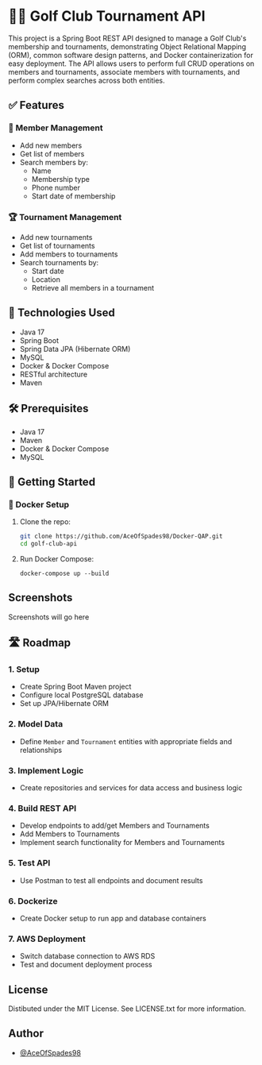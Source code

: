 
# 🏌️‍♂️ Golf Club Tournament API

This project is a Spring Boot REST API designed to manage a Golf Club's membership and tournaments, demonstrating Object Relational Mapping (ORM), common software design patterns, and Docker containerization for easy deployment. The API allows users to perform full CRUD operations on members and tournaments, associate members with tournaments, and perform complex searches across both entities.

## ✅ Features

### 📇 Member Management
- Add new members
- Get list of members
- Search members by:
  - Name
  - Membership type
  - Phone number
  - Start date of membership

### 🏆 Tournament Management
- Add new tournaments
- Get list of tournaments
- Add members to tournaments
- Search tournaments by:
  - Start date
  - Location
  - Retrieve all members in a tournament


## 🧱 Technologies Used
- Java 17
- Spring Boot
- Spring Data JPA (Hibernate ORM)
- MySQL
- Docker & Docker Compose
- RESTful architecture
- Maven

## 🛠️ Prerequisites

- Java 17
- Maven
- Docker & Docker Compose
- MySQL

## 🚀 Getting Started

### 🐳 Docker Setup

1. Clone the repo:
   ```bash
   git clone https://github.com/AceOfSpades98/Docker-QAP.git
   cd golf-club-api
   ```
2. Run Docker Compose:
    ```
    docker-compose up --build
    ```
    
## Screenshots

Screenshots will go here

## 🛣️ Roadmap

### 1. Setup
- Create Spring Boot Maven project
- Configure local PostgreSQL database
- Set up JPA/Hibernate ORM

### 2. Model Data
- Define `Member` and `Tournament` entities with appropriate fields and relationships

### 3. Implement Logic
- Create repositories and services for data access and business logic

### 4. Build REST API
- Develop endpoints to add/get Members and Tournaments
- Add Members to Tournaments
- Implement search functionality for Members and Tournaments

### 5. Test API
- Use Postman to test all endpoints and document results

### 6. Dockerize
- Create Docker setup to run app and database containers

### 7. AWS Deployment
- Switch database connection to AWS RDS
- Test and document deployment process

## License

Distibuted under the MIT License. See LICENSE.txt for more information.


## Author

- [@AceOfSpades98](https://github.com/AceOfSpades98)


